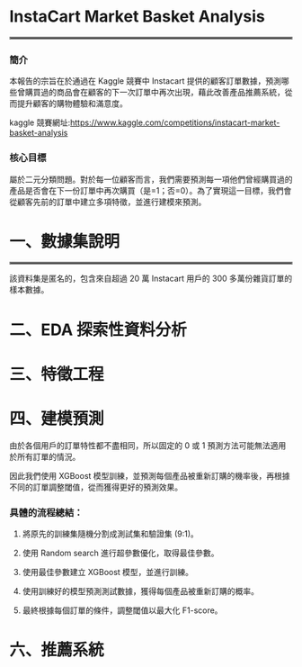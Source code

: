 # InstaCart Market Basket Analysis
<hr style="border:2px solid gray">

### 簡介

本報告的宗旨在於通過在 Kaggle 競賽中 Instacart 提供的顧客訂單數據，預測哪些曾購買過的商品會在顧客的下一次訂單中再次出現，藉此改善產品推薦系統，從而提升顧客的購物體驗和滿意度。

kaggle 競賽網址:https://www.kaggle.com/competitions/instacart-market-basket-analysis

### 核心目標

屬於二元分類問題。對於每一位顧客而言，我們需要預測每一項他們曾經購買過的產品是否會在下一份訂單中再次購買（是=1；否=0）。為了實現這一目標，我們會從顧客先前的訂單中建立多項特徵，並進行建模來預測。

# 一、數據集說明
<hr style="border:2px solid gray">

該資料集是匿名的，包含來自超過 20 萬 Instacart 用戶的 300 多萬份雜貨訂單的樣本數據。

# 二、EDA 探索性資料分析

# 三、特徵工程

# 四、建模預測

由於各個用戶的訂單特性都不盡相同，所以固定的 0 或 1 預測方法可能無法適用於所有訂單的情況。

因此我們使用 XGBoost 模型訓練，並預測每個產品被重新訂購的機率後，再根據不同的訂單調整閾值，從而獲得更好的預測效果。

### 具體的流程總結：

1. 將原先的訓練集隨機分割成測試集和驗證集 (9:1)。

2. 使用 Random search 進行超參數優化，取得最佳參數。

3. 使用最佳參數建立 XGBoost 模型，並進行訓練。

4. 使用訓練好的模型預測測試數據，獲得每個產品被重新訂購的概率。

5. 最終根據每個訂單的條件，調整閾值以最大化 F1-score。

# 六、推薦系統

